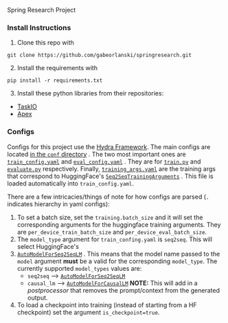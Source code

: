 Spring Research Project

### Install Instructions

1. Clone this repo with

```shell
git clone https://github.com/gabeorlanski/springresearch.git
```

2. Install the requirements with

```shell
pip install -r requirements.txt
```

3. Install these python libraries from their repositories:

* [TaskIO](https://github.com/gabeorlanski/taskio)
* [Apex](https://github.com/NVIDIA/apex)

### Configs

Configs for this project use
the [Hydra Framework](https://github.com/facebookresearch/hydra). The main
configs are located
[in the `conf` directory](https://github.com/gabeorlanski/springresearch/tree/main/conf)
. The two most important ones are
[`train_config.yaml`](https://github.com/gabeorlanski/springresearch/blob/main/conf/train_config.yaml)
and
[`eval_config.yaml`](https://github.com/gabeorlanski/springresearch/blob/main/conf/eval_config.yaml)
. They are for
[`train.py`](https://github.com/gabeorlanski/springresearch/blob/main/train.py)
and
[`evaluate.py`](https://github.com/gabeorlanski/springresearch/blob/main/evaluate.py)
respectively. Finally,
[`training_args.yaml`](https://github.com/gabeorlanski/springresearch/blob/main/conf/training_args.yaml)
are the training args that correspond to HuggingFace's
[`Seq2SeqTrainingArguments`](https://huggingface.co/docs/transformers/main_classes/trainer#transformers.Seq2SeqTrainingArguments)
. This file is loaded automatically into `train_config.yaml`.

There are a few intricacies/things of note for how configs are parsed (`.`
indicates hierarchy in yaml configs):

1. To set a batch size, set the `training.batch_size` and it will set the
   corresponding arguments for the huggingface training arguments. They
   are `per_device_train_batch_size`
   and `per_device_eval_batch_size`.
2. The `model_type` argument for `train_confing.yaml` is `seq2seq`. This will
   select HuggingFace's
3. [`AutoModelForSeq2SeqLM`](https://huggingface.co/docs/transformers/model_doc/auto#transformers.AutoModelForSeq2SeqLM)
   . This means that the model name passed to the `model` argument __must__ be a
   valid for the corresponding `model_type`. The currently
   supported `model_types` values are:
    * `seq2seq`
      --> [`AutoModelForSeq2SeqLM`](https://huggingface.co/docs/transformers/model_doc/auto#transformers.AutoModelForSeq2SeqLM)
    * `causal_lm`
      --> [`AutoModelForCausalLM`](https://huggingface.co/docs/transformers/model_doc/auto#transformers.AutoModelForCausalLM) 
    **NOTE:** This will add in a _postprocessor_ that removes the prompt/context
      from the generated output.
4. To load a checkpoint into training  (instead of starting from a HF
   checkpoint) set the argument `is_checkpoint=true`.